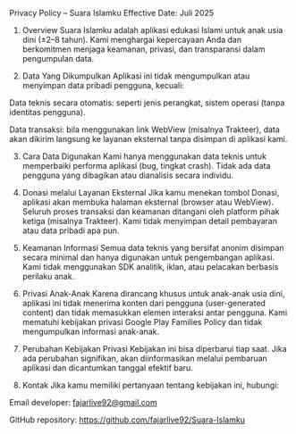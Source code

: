Privacy Policy – Suara Islamku
Effective Date: Juli 2025

1. Overview
Suara Islamku adalah aplikasi edukasi Islami untuk anak usia dini (±2–8 tahun). Kami menghargai kepercayaan Anda dan berkomitmen menjaga keamanan, privasi, dan transparansi dalam pengumpulan data.

2. Data Yang Dikumpulkan
Aplikasi ini tidak mengumpulkan atau menyimpan data pribadi pengguna, kecuali:

Data teknis secara otomatis: seperti jenis perangkat, sistem operasi (tanpa identitas pengguna).

Data transaksi: bila menggunakan link WebView (misalnya Trakteer), data akan dikirim langsung ke layanan eksternal tanpa disimpan di aplikasi kami.

3. Cara Data Digunakan
Kami hanya menggunakan data teknis untuk memperbaiki performa aplikasi (bug, tingkat crash). Tidak ada data pengguna yang dibagikan atau dianalisis secara individu.

4. Donasi melalui Layanan Eksternal
Jika kamu menekan tombol Donasi, aplikasi akan membuka halaman eksternal (browser atau WebView). Seluruh proses transaksi dan keamanan ditangani oleh platform pihak ketiga (misalnya Trakteer). Kami tidak menyimpan detail pembayaran atau data pribadi apa pun.

5. Keamanan Informasi
Semua data teknis yang bersifat anonim disimpan secara minimal dan hanya digunakan untuk pengembangan aplikasi. Kami tidak menggunakan SDK analitik, iklan, atau pelacakan berbasis perilaku anak.

6. Privasi Anak-Anak
Karena dirancang khusus untuk anak-anak usia dini, aplikasi ini tidak menerima konten dari pengguna (user-generated content) dan tidak memasukkan elemen interaksi antar pengguna. Kami mematuhi kebijakan privasi Google Play Families Policy dan tidak mengumpulkan informasi anak-anak.

7. Perubahan Kebijakan Privasi
Kebijakan ini bisa diperbarui tiap saat. Jika ada perubahan signifikan, akan diinformasikan melalui pembaruan aplikasi dan dicantumkan tanggal efektif baru.

8. Kontak
Jika kamu memiliki pertanyaan tentang kebijakan ini, hubungi:

Email developer: fajarlive92@gmail.com

GitHub repository: https://github.com/fajarlive92/Suara-Islamku
